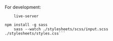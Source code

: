 For development:

```npm install -g live-server
    live-server

npm install -g sass
    sass --watch ./stylesheets/scss/input.scss ./stylesheets/styles.css```